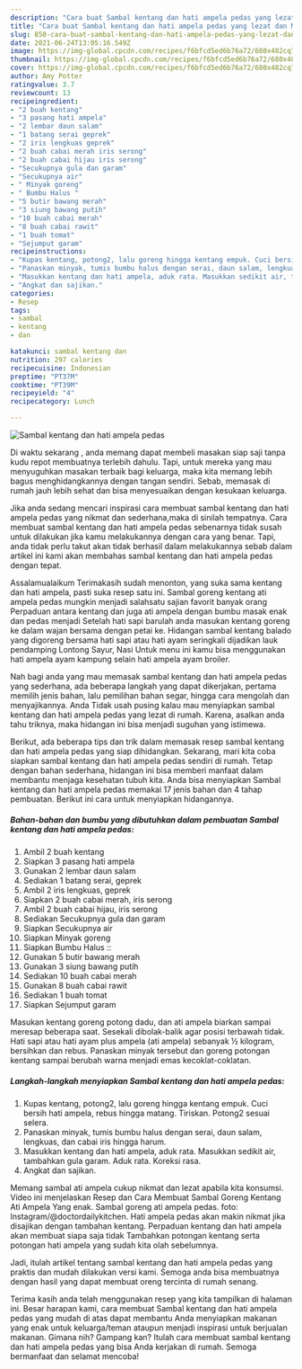 ```yaml
---
description: "Cara buat Sambal kentang dan hati ampela pedas yang lezat dan Mudah Dibuat"
title: "Cara buat Sambal kentang dan hati ampela pedas yang lezat dan Mudah Dibuat"
slug: 850-cara-buat-sambal-kentang-dan-hati-ampela-pedas-yang-lezat-dan-mudah-dibuat
date: 2021-06-24T13:05:16.549Z
image: https://img-global.cpcdn.com/recipes/f6bfcd5ed6b76a72/680x482cq70/sambal-kentang-dan-hati-ampela-pedas-foto-resep-utama.jpg
thumbnail: https://img-global.cpcdn.com/recipes/f6bfcd5ed6b76a72/680x482cq70/sambal-kentang-dan-hati-ampela-pedas-foto-resep-utama.jpg
cover: https://img-global.cpcdn.com/recipes/f6bfcd5ed6b76a72/680x482cq70/sambal-kentang-dan-hati-ampela-pedas-foto-resep-utama.jpg
author: Amy Potter
ratingvalue: 3.7
reviewcount: 13
recipeingredient:
- "2 buah kentang"
- "3 pasang hati ampela"
- "2 lembar daun salam"
- "1 batang serai geprek"
- "2 iris lengkuas geprek"
- "2 buah cabai merah iris serong"
- "2 buah cabai hijau iris serong"
- "Secukupnya gula dan garam"
- "Secukupnya air"
- " Minyak goreng"
- " Bumbu Halus "
- "5 butir bawang merah"
- "3 siung bawang putih"
- "10 buah cabai merah"
- "8 buah cabai rawit"
- "1 buah tomat"
- "Sejumput garam"
recipeinstructions:
- "Kupas kentang, potong2, lalu goreng hingga kentang empuk. Cuci bersih hati ampela, rebus hingga matang. Tiriskan. Potong2 sesuai selera."
- "Panaskan minyak, tumis bumbu halus dengan serai, daun salam, lengkuas, dan cabai iris hingga harum."
- "Masukkan kentang dan hati ampela, aduk rata. Masukkan sedikit air, tambahkan gula garam. Aduk rata. Koreksi rasa."
- "Angkat dan sajikan."
categories:
- Resep
tags:
- sambal
- kentang
- dan

katakunci: sambal kentang dan 
nutrition: 297 calories
recipecuisine: Indonesian
preptime: "PT37M"
cooktime: "PT39M"
recipeyield: "4"
recipecategory: Lunch

---
```



![Sambal kentang dan hati ampela pedas](https://img-global.cpcdn.com/recipes/f6bfcd5ed6b76a72/680x482cq70/sambal-kentang-dan-hati-ampela-pedas-foto-resep-utama.jpg)

Di waktu  sekarang , anda memang dapat membeli masakan siap saji tanpa kudu repot membuatnya terlebih dahulu. Tapi, untuk mereka yang mau menyuguhkan masakan terbaik bagi keluarga, maka kita memang lebih bagus menghidangkannya dengan tangan sendiri. Sebab, memasak di rumah jauh lebih sehat dan bisa menyesuaikan dengan kesukaan keluarga.

Jika anda sedang mencari inspirasi cara membuat sambal kentang dan hati ampela pedas yang nikmat dan sederhana,maka di sinilah tempatnya. Cara membuat sambal kentang dan hati ampela pedas  sebenarnya tidak susah untuk dilakukan jika kamu melakukannya dengan cara yang benar. Tapi, anda tidak perlu takut akan tidak berhasil dalam melakukannya 
sebab dalam artikel ini kami akan membahas sambal kentang dan hati ampela pedas dengan tepat.  

Assalamualaikum Terimakasih sudah menonton, yang suka sama kentang dan hati ampela, pasti suka resep satu ini. Sambal goreng kentang ati ampela pedas mungkin menjadi salahsatu sajian favorit banyak orang Perpaduan antara kentang dan juga ati ampela dengan bumbu masak enak dan pedas menjadi Setelah hati sapi barulah anda masukan kentang goreng ke dalam wajan bersama dengan petai ke. Hidangan sambal kentang balado yang digoreng bersama hati sapi atau hati ayam seringkali dijadikan lauk pendamping Lontong Sayur, Nasi Untuk menu ini kamu bisa menggunakan hati ampela ayam kampung selain hati ampela ayam broiler.

Nah bagi anda yang mau memasak sambal kentang dan hati ampela pedas yang sederhana, ada beberapa langkah yang dapat dikerjakan, pertama memilih jenis bahan, lalu pemilihan bahan segar, hingga cara mengolah dan menyajikannya. Anda Tidak usah pusing kalau mau menyiapkan sambal kentang dan hati ampela pedas yang lezat di rumah. Karena, asalkan anda  tahu triknya, maka hidangan ini bisa menjadi suguhan yang istimewa.

Berikut, ada beberapa tips dan trik dalam memasak resep sambal kentang dan hati ampela pedas yang siap dihidangkan. Sekarang, mari kita coba siapkan sambal kentang dan hati ampela pedas sendiri di rumah. Tetap dengan bahan sederhana, hidangan ini bisa memberi manfaat dalam membantu menjaga kesehatan tubuh kita. Anda bisa menyiapkan Sambal kentang dan hati ampela pedas memakai 17 jenis bahan dan 4 tahap pembuatan. Berikut ini cara untuk menyiapkan hidangannya.

<!--inarticleads1-->

##### Bahan-bahan dan bumbu yang dibutuhkan dalam pembuatan Sambal kentang dan hati ampela pedas:

1. Ambil 2 buah kentang
1. Siapkan 3 pasang hati ampela
1. Gunakan 2 lembar daun salam
1. Sediakan 1 batang serai, geprek
1. Ambil 2 iris lengkuas, geprek
1. Siapkan 2 buah cabai merah, iris serong
1. Ambil 2 buah cabai hijau, iris serong
1. Sediakan Secukupnya gula dan garam
1. Siapkan Secukupnya air
1. Siapkan  Minyak goreng
1. Siapkan  Bumbu Halus ::
1. Gunakan 5 butir bawang merah
1. Gunakan 3 siung bawang putih
1. Sediakan 10 buah cabai merah
1. Gunakan 8 buah cabai rawit
1. Sediakan 1 buah tomat
1. Siapkan Sejumput garam


Masukan kentang goreng potong dadu, dan ati ampela biarkan sampai meresap beberapa saat. Sesekali dibolak-balik agar posisi terbawah tidak. Hati sapi atau hati ayam plus ampela (ati ampela) sebanyak ½ kilogram, bersihkan dan rebus. Panaskan minyak tersebut dan goreng potongan kentang sampai berubah warna menjadi emas kecoklat-coklatan. 

<!--inarticleads2-->

##### Langkah-langkah menyiapkan Sambal kentang dan hati ampela pedas:

1. Kupas kentang, potong2, lalu goreng hingga kentang empuk. Cuci bersih hati ampela, rebus hingga matang. Tiriskan. Potong2 sesuai selera.
1. Panaskan minyak, tumis bumbu halus dengan serai, daun salam, lengkuas, dan cabai iris hingga harum.
1. Masukkan kentang dan hati ampela, aduk rata. Masukkan sedikit air, tambahkan gula garam. Aduk rata. Koreksi rasa.
1. Angkat dan sajikan.


Memang sambal ati ampela cukup nikmat dan lezat apabila kita konsumsi. Video ini menjelaskan Resep dan Cara Membuat Sambal Goreng Kentang Ati Ampela Yang enak. Sambal goreng ati ampela pedas. foto: Instagram/@doctordailykitchen. Hati ampela pedas akan makin nikmat jika disajikan dengan tambahan kentang. Perpaduan kentang dan hati ampela akan membuat siapa saja tidak Tambahkan potongan kentang serta potongan hati ampela yang sudah kita olah sebelumnya. 

Jadi, itulah artikel tentang  sambal kentang dan hati ampela pedas  yang praktis dan mudah dilakukan versi kami. Semoga anda bisa membuatnya dengan hasil yang dapat membuat oreng tercinta di rumah senang. 

Terima kasih anda telah menggunakan resep yang kita tampilkan di halaman ini. Besar harapan kami, cara membuat  Sambal kentang dan hati ampela pedas yang mudah di atas dapat membantu Anda menyiapkan makanan yang enak untuk keluarga/teman ataupun menjadi inspirasi untuk berjualan makanan. Gimana nih? Gampang kan? Itulah cara membuat sambal kentang dan hati ampela pedas yang bisa Anda kerjakan di rumah. Semoga bermanfaat dan selamat mencoba!

